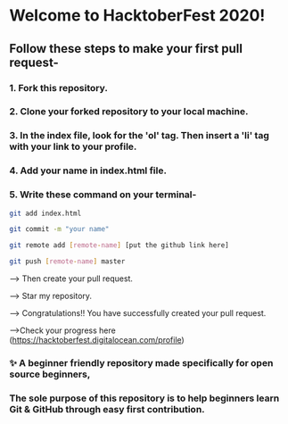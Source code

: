 # Welcome to HacktoberFest 2020!

## Follow these steps to make your first pull request-

### 1. Fork this repository.

### 2. Clone your forked repository to your local machine.

### 3. In the index file, look for the 'ol' tag. Then insert a 'li' tag with your link to your profile.

### 4. Add your name in index.html file.

### 5. Write these command on your terminal-

```sh
git add index.html
```

```sh
git commit -m "your name"
```

```sh
git remote add [remote-name] [put the github link here]
```

```sh
git push [remote-name] master
```

--> Then create your pull request.

--> Star my repository.

--> Congratulations!! You have successfully created your pull request.

-->Check your progress here (https://hacktoberfest.digitalocean.com/profile)

### ✨ A beginner friendly repository made specifically for open source beginners,
### The sole purpose of this repository is to help beginners learn Git & GitHub through easy first contribution.
